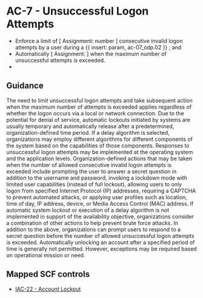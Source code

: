 # AC-7 - Unsuccessful Logon Attempts
- Enforce a limit of \[ Assignment: number \] consecutive invalid logon attempts by a user during a {{ insert: param, ac-07_odp.02 }} ; and
- Automatically \[ Assignment:  \] when the maximum number of unsuccessful attempts is exceeded.
- 
## Guidance
The need to limit unsuccessful logon attempts and take subsequent action when the maximum number of attempts is exceeded applies regardless of whether the logon occurs via a local or network connection. Due to the potential for denial of service, automatic lockouts initiated by systems are usually temporary and automatically release after a predetermined, organization-defined time period. If a delay algorithm is selected, organizations may employ different algorithms for different components of the system based on the capabilities of those components. Responses to unsuccessful logon attempts may be implemented at the operating system and the application levels. Organization-defined actions that may be taken when the number of allowed consecutive invalid logon attempts is exceeded include prompting the user to answer a secret question in addition to the username and password, invoking a lockdown mode with limited user capabilities (instead of full lockout), allowing users to only logon from specified Internet Protocol (IP) addresses, requiring a CAPTCHA to prevent automated attacks, or applying user profiles such as location, time of day, IP address, device, or Media Access Control (MAC) address. If automatic system lockout or execution of a delay algorithm is not implemented in support of the availability objective, organizations consider a combination of other actions to help prevent brute force attacks. In addition to the above, organizations can prompt users to respond to a secret question before the number of allowed unsuccessful logon attempts is exceeded. Automatically unlocking an account after a specified period of time is generally not permitted. However, exceptions may be required based on operational mission or need.
## Mapped SCF controls
- [IAC-22 - Account Lockout](../scf/iac-22-accountlockout.md)
